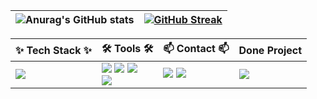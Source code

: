 |![Anurag's GitHub stats](https://github-readme-stats.vercel.app/api?username=pgc0419&show_icons=true&theme=default)|[![GitHub Streak](https://streak-stats.demolab.com?user=pgc0419)](https://git.io/streak-stats)|
|------|---|

|✨ Tech Stack ✨|🛠 Tools 🛠|📫 Contact 📫|Done Project|
|------|---|---|---|
|<img src="https://img.shields.io/badge/python-3670A0?style=for-the-badge&logo=python&logoColor=ffdd54" />|<img src="https://img.shields.io/badge/git-F05033.svg?style=for-the-badge&logo=git&logoColor=white" /> <img src="https://img.shields.io/badge/github-181717.svg?style=for-the-badge&logo=github&logoColor=white" /> <img src="https://img.shields.io/badge/Notion-F3F3F3.svg?style=for-the-badge&logo=notion&logoColor=black" /> <br> <img src="https://img.shields.io/badge/Django-2C2C32.svg?style=for-the-badge&logo=django&logoColor=22ABF3" />|<a href="https://pgc0419.tistory.com/" target="_blank"><img src="https://img.shields.io/badge/Tistory-F36D5D?style=for-the-badge&logo=Tistory&logoColor=000000"/></a> <a href="mailto:pgc0419@gmail.com"><img src="https://img.shields.io/badge/pgc0419@gmail.com-D14836?style=for-the-badge&logo=gmail&logoColor=white"/></a>|<a href="https://medium.com/@louisgood0625/we-in-%EC%A0%84-%EC%97%AD%EC%82%AC-%EC%86%8D%EC%9C%BC%EB%A1%9C-%EB%93%A4%EC%96%B4%EA%B0%80%EB%8A%94-%EC%9A%B0%EB%A6%AC-gpt%EB%A5%BC-%ED%99%9C%EC%9A%A9%ED%95%9C-%EC%97%AD%EC%82%AC-%EC%9D%B8%EB%AC%BC-%ED%95%99%EC%8A%B5-%EC%82%AC%EC%9D%B4%ED%8A%B8-63019f934da4"><img src="https://img.shields.io/badge/WeInJeon-b7d5ac?style=for-the-badge&logo=medium&logoColor=000000"/>|

<!--
**pgc0419/pgc0419** is a ✨ _special_ ✨ repository because its `README.md` (this file) appears on your GitHub profile.

Here are some ideas to get you started:

- 🔭 I’m currently working on ...
- 🌱 I’m currently learning ...
- 👯 I’m looking to collaborate on ...
- 🤔 I’m looking for help with ...
- 💬 Ask me about ...
- 📫 How to reach me: ...
- 😄 Pronouns: ...
- ⚡ Fun fact: ...
-->
